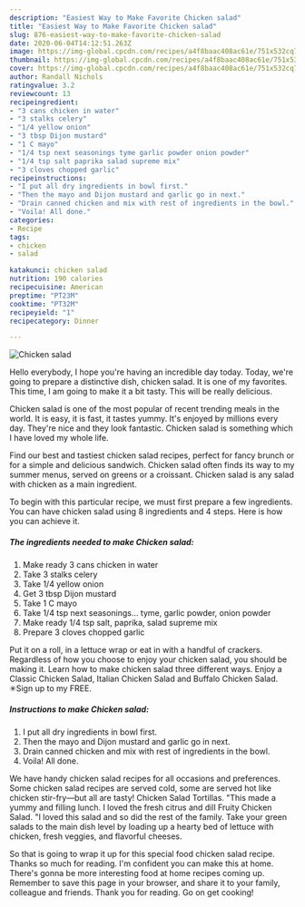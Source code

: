 ```yaml
---
description: "Easiest Way to Make Favorite Chicken salad"
title: "Easiest Way to Make Favorite Chicken salad"
slug: 876-easiest-way-to-make-favorite-chicken-salad
date: 2020-06-04T14:12:51.263Z
image: https://img-global.cpcdn.com/recipes/a4f8baac408ac61e/751x532cq70/chicken-salad-recipe-main-photo.jpg
thumbnail: https://img-global.cpcdn.com/recipes/a4f8baac408ac61e/751x532cq70/chicken-salad-recipe-main-photo.jpg
cover: https://img-global.cpcdn.com/recipes/a4f8baac408ac61e/751x532cq70/chicken-salad-recipe-main-photo.jpg
author: Randall Nichols
ratingvalue: 3.2
reviewcount: 13
recipeingredient:
- "3 cans chicken in water"
- "3 stalks celery"
- "1/4 yellow onion"
- "3 tbsp Dijon mustard"
- "1 C mayo"
- "1/4 tsp next seasonings tyme garlic powder onion powder"
- "1/4 tsp salt paprika salad supreme mix"
- "3 cloves chopped garlic"
recipeinstructions:
- "I put all dry ingredients in bowl first."
- "Then the mayo and Dijon mustard and garlic go in next."
- "Drain canned chicken and mix with rest of ingredients in the bowl."
- "Voila! All done."
categories:
- Recipe
tags:
- chicken
- salad

katakunci: chicken salad 
nutrition: 190 calories
recipecuisine: American
preptime: "PT23M"
cooktime: "PT32M"
recipeyield: "1"
recipecategory: Dinner

---
```



![Chicken salad](https://img-global.cpcdn.com/recipes/a4f8baac408ac61e/751x532cq70/chicken-salad-recipe-main-photo.jpg)

Hello everybody, I hope you're having an incredible day today. Today, we're going to prepare a distinctive dish, chicken salad. It is one of my favorites. This time, I am going to make it a bit tasty. This will be really delicious.

Chicken salad is one of the most popular of recent trending meals in the world. It is easy, it is fast, it tastes yummy. It's enjoyed by millions every day. They're nice and they look fantastic. Chicken salad is something which I have loved my whole life.

Find our best and tastiest chicken salad recipes, perfect for fancy brunch or for a simple and delicious sandwich. Chicken salad often finds its way to my summer menus, served on greens or a croissant. Chicken salad is any salad with chicken as a main ingredient.


To begin with this particular recipe, we must first prepare a few ingredients. You can have chicken salad using 8 ingredients and 4 steps. Here is how you can achieve it.

<!--inarticleads1-->

##### The ingredients needed to make Chicken salad:

1. Make ready 3 cans chicken in water
1. Take 3 stalks celery
1. Take 1/4 yellow onion
1. Get 3 tbsp Dijon mustard
1. Take 1 C mayo
1. Take 1/4 tsp next seasonings... tyme, garlic powder, onion powder
1. Make ready 1/4 tsp salt, paprika, salad supreme mix
1. Prepare 3 cloves chopped garlic


Put it on a roll, in a lettuce wrap or eat in with a handful of crackers. Regardless of how you choose to enjoy your chicken salad, you should be making it. Learn how to make chicken salad three different ways. Enjoy a Classic Chicken Salad, Italian Chicken Salad and Buffalo Chicken Salad. ✳︎Sign up to my FREE. 

<!--inarticleads2-->

##### Instructions to make Chicken salad:

1. I put all dry ingredients in bowl first.
1. Then the mayo and Dijon mustard and garlic go in next.
1. Drain canned chicken and mix with rest of ingredients in the bowl.
1. Voila! All done.


We have handy chicken salad recipes for all occasions and preferences. Some chicken salad recipes are served cold, some are served hot like chicken stir-fry—but all are tasty! Chicken Salad Tortillas. &#34;This made a yummy and filling lunch. I loved the fresh citrus and dill Fruity Chicken Salad. &#34;I loved this salad and so did the rest of the family. Take your green salads to the main dish level by loading up a hearty bed of lettuce with chicken, fresh veggies, and flavorful cheeses. 

So that is going to wrap it up for this special food chicken salad recipe. Thanks so much for reading. I'm confident you can make this at home. There's gonna be more interesting food at home recipes coming up. Remember to save this page in your browser, and share it to your family, colleague and friends. Thank you for reading. Go on get cooking!
